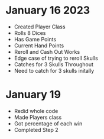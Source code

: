 # January 16 2023
- Created Player Class
- Rolls 8 Dices
- Has Game Points
- Current Hand Points
- Reroll and Cash Out Works
- Edge case of trying to reroll Skulls
- Catches for 3 Skulls Throughout
- Need to catch for 3 skulls initally

# January 19
- Redid whole code
- Made Players class
- Got percentage of each win
- Completed Step 2